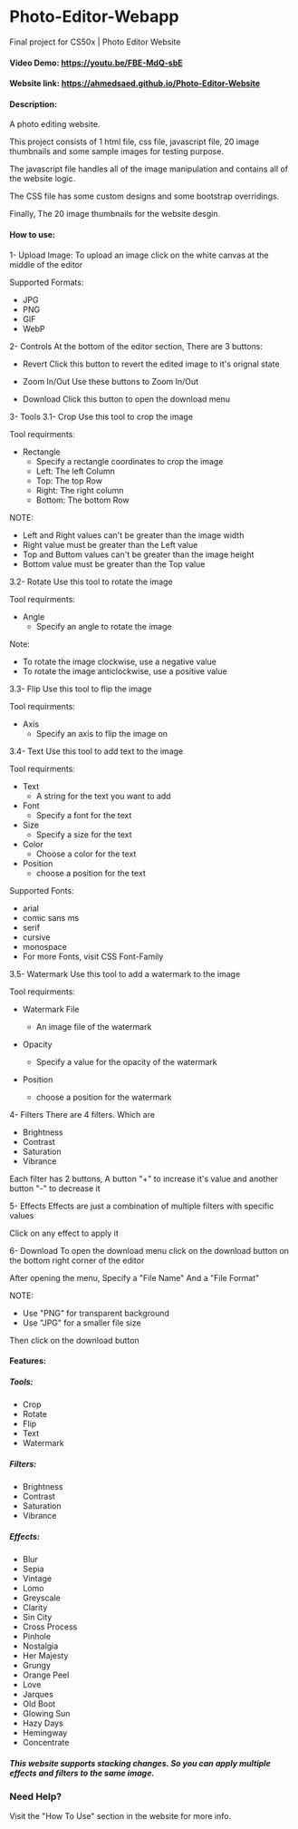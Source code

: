 # Photo-Editor-Webapp
Final project for CS50x | Photo Editor Website

#### Video Demo: <https://youtu.be/FBE-MdQ-sbE>

#### Website link: <https://ahmedsaed.github.io/Photo-Editor-Website>

#### Description:
A photo editing website.

This project consists of 1 html file, css file, javascript file, 20 image thumbnails and some sample images for testing purpose.

The javascript file handles  all of the image manipulation and contains all of the website logic.

The CSS file has some custom designs and some bootstrap overridings.

Finally, The 20 image thumbnails for the website desgin.

#### How to use:

1- Upload Image:
To upload an image click on the white canvas at the middle of the editor

Supported Formats:
- JPG
- PNG
- GIF
- WebP

2- Controls
    At the bottom of the editor section, There are 3 buttons:

- Revert
    Click this button to revert the edited image to it's orignal state

- Zoom In/Out
    Use these buttons to Zoom In/Out

- Download
    Click this button to open the download menu

3- Tools
3.1- Crop
Use this tool to crop the image

Tool requirments:
- Rectangle
    - Specify a rectangle coordinates to crop the image
    - Left: The left Column
    - Top: The top Row
    - Right: The right column
    - Bottom: The bottom Row

NOTE:
- Left and Right values can't be greater than the image width
- Right value must be greater than the Left value
- Top and Buttom values can't be greater than the image height
- Bottom value must be greater than the Top value

3.2- Rotate
Use this tool to rotate the image

Tool requirments:
- Angle
    - Specify an angle to rotate the image

Note:
- To rotate the image clockwise, use a negative value
- To rotate the image anticlockwise, use a positive value

3.3- Flip
Use this tool to flip the image

Tool requirments:
- Axis
    - Specify an axis to flip the image on

3.4- Text
Use this tool to add text to the image

Tool requirments:
- Text
    - A string for the text you want to add
- Font
    - Specify a font for the text
- Size
    - Specify a size for the text
- Color
    - Choose a color for the text
- Position
    - choose a position for the text

Supported Fonts:
- arial
- comic sans ms
- serif
- cursive
- monospace
- For more Fonts, visit CSS Font-Family

3.5- Watermark
Use this tool to add a watermark to the image

Tool requirments:
- Watermark File
    - An image file of the watermark

- Opacity
    - Specify a value for the opacity of the watermark

- Position
    - choose a position for the watermark


4- Filters
There are 4 filters. Which are

- Brightness
- Contrast
- Saturation
- Vibrance

Each filter has 2 buttons, A button "+" to increase it's value and another button "-" to decrease it

5- Effects
Effects are just a combination of multiple filters with specific values

Click on any effect to apply it

6- Download
To open the download menu click on the download button on the bottom right corner of the editor

After opening the menu, Specify a "File Name" And a "File Format"

NOTE:
- Use "PNG" for transparent background
- Use "JPG" for a smaller file size

Then click on the download button

#### Features:
##### Tools:
- Crop
- Rotate
- Flip
- Text
- Watermark

##### Filters:
- Brightness
- Contrast
- Saturation
- Vibrance

##### Effects:
- Blur
- Sepia
- Vintage
- Lomo
- Greyscale
- Clarity
- Sin City
- Cross Process
- Pinhole
- Nostalgia
- Her Majesty
- Grungy
- Orange Peel
- Love
- Jarques
- Old Boot
- Glowing Sun
- Hazy Days
- Hemingway
- Concentrate

##### This website supports stacking changes. So you can apply multiple effects and filters to the same image.

### Need Help?
Visit the "How To Use" section in the website for more info.
